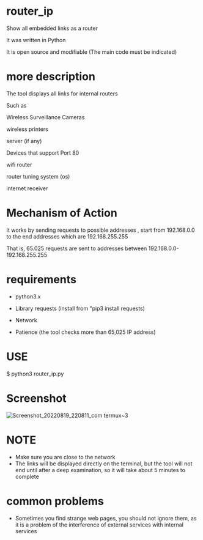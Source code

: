 
# router_ip 

Show all embedded links as a router 

It was written in Python 

It is open source and modifiable (The main code must be indicated) 


# more description 

The tool displays all links for internal routers 

Such as 

Wireless Surveillance Cameras 

wireless printers 

server (if any) 

Devices that support Port 80 

wifi router 

router tuning system (os) 

internet receiver 


#  Mechanism of Action 

It works by sending requests to possible addresses , start from 192.168.0.0 to the end addresses which are 192.168.255.255 

That is, 65.025 requests are sent to addresses between 192.168.0.0-192.168.255.255

# requirements 

* python3.x

* Library requests (install from "pip3 install requests) 

* Network 

* Patience (the tool checks more than 65,025 IP address)


# USE 

$ python3 router_ip.py



# Screenshot 

![Screenshot_20220819_220811_com termux~3](https://user-images.githubusercontent.com/60769512/185690427-99f7e3c7-5b5a-4759-84f5-f23167cc60f0.jpg) 

# NOTE 


* Make sure you are close to the network 
* The links will be displayed directly on the terminal, but the tool will not end until after a deep examination, so it will take about 5 minutes to complete 


# common problems 

* Sometimes you find strange web pages, you should not ignore them, as it is a problem of the interference of external services with internal services
